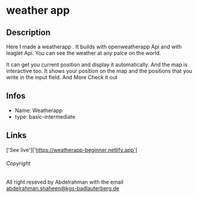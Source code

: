 # weather app
## Description 
Here I made a weatherapp .
It builds with openweatherapp Api and with leaglet Api.
You can see the weather at any palce on the world.

It can get you current position and display it automatically.
And the map is interactive too. It shows your position on the map and the positions that you write in the input field.
And More 
Check it out
## Infos
- Name: Weatherapp
- type: basic-intermediate 

## Links

['See live']['https://weatherapp-beginner.netlify.app']

###### Copyright 
All right reseved by Abdelrahman with the email 
abdelrahman.shaheen@kgs-badlauterberg.de
